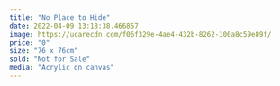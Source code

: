```yaml
---
title: "No Place to Hide"
date: 2022-04-09 13:18:38.466857
image: https://ucarecdn.com/f06f329e-4ae4-432b-8262-100a8c59e89f/
price: "0"
size: "76 x 76cm"
sold: "Not for Sale"
media: "Acrylic on canvas"
---
```


